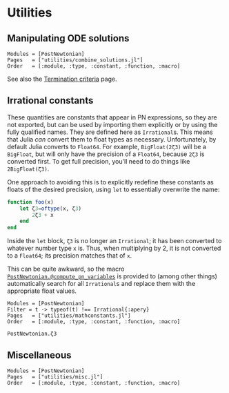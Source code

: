 # Utilities

## Manipulating ODE solutions

```@autodocs
Modules = [PostNewtonian]
Pages   = ["utilities/combine_solutions.jl"]
Order   = [:module, :type, :constant, :function, :macro]
```

See also the [Termination criteria](#termination_criteria) page.


## Irrational constants

These quantities are constants that appear in PN expressions, so they are not
exported, but can be used by importing them explicitly or by using the fully
qualified names.  They are defined here as `Irrational`s.  This means that
Julia *can* convert them to float types as necessary.  Unfortunately, by
default Julia converts to `Float64`.  For example, `BigFloat(2ζ3)` will be a
`BigFloat`, but will only have the precision of a `Float64`, because `2ζ3` is
converted first.  To get full precision, you'll need to do things like
`2BigFloat(ζ3)`.

One approach to avoiding this is to explicitly redefine these constants as
floats of the desired precision, using `let` to essentially overwrite the name:
```julia
function foo(x)
    let ζ3=oftype(x, ζ3)
        2ζ3 + x
    end
end
```
Inside the `let` block, `ζ3` is no longer an `Irrational`; it has been converted
to whatever number type `x` is.  Thus, when multiplying by 2, it is not
converted to a `Float64`; its precision matches that of `x`.

This can be quite awkward, so the macro
[`PostNewtonian.@compute_pn_variables`](@ref) is provided to (among other
things) automatically search for all `Irrational`s and replace them with the
appropriate float values.

```@autodocs
Modules = [PostNewtonian]
Filter = t -> typeof(t) !== Irrational{:apery}
Pages   = ["utilities/mathconstants.jl"]
Order   = [:module, :type, :constant, :function, :macro]
```
```@docs
PostNewtonian.ζ3
```


## Miscellaneous

```@autodocs
Modules = [PostNewtonian]
Pages   = ["utilities/misc.jl"]
Order   = [:module, :type, :constant, :function, :macro]
```
